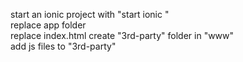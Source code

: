 start an ionic project with "start ionic <name of project>"  
replace app folder  
replace index.html
create "3rd-party" folder in "www"  
add js files to "3rd-party"
